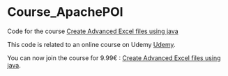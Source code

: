 # Course_ApachePOI
Code for the course [Create Advanced Excel files using java](http://education.quodlibet.be/GHpoi)

This code is related to an online course on Udemy [Udemy](http://education.quodlibet.be/GHpoi).

You can now join the course for 9.99€ :   [Create Advanced Excel files using java](http://education.quodlibet.be/GHpoi).
